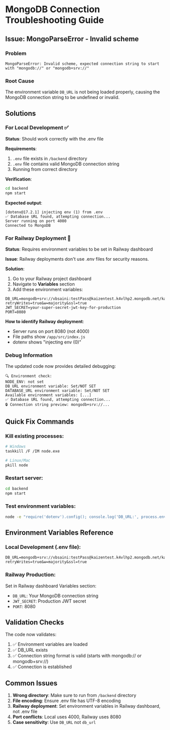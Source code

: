 # MongoDB Connection Troubleshooting Guide

## Issue: MongoParseError - Invalid scheme

### Problem
```
MongoParseError: Invalid scheme, expected connection string to start with "mongodb://" or "mongodb+srv://"
```

### Root Cause
The environment variable `DB_URL` is not being loaded properly, causing the MongoDB connection string to be undefined or invalid.

## Solutions

### For Local Development ✅

**Status**: Should work correctly with the .env file

**Requirements**:
1. `.env` file exists in `/backend` directory
2. `.env` file contains valid MongoDB connection string
3. Running from correct directory

**Verification**:
```bash
cd backend
npm start
```

**Expected output**:
```
[dotenv@17.2.1] injecting env (1) from .env
✅ Database URL found, attempting connection...
Server running on port 4000
Connected to MongoDB
```

### For Railway Deployment 🚨

**Status**: Requires environment variables to be set in Railway dashboard

**Issue**: Railway deployments don't use .env files for security reasons.

**Solution**:
1. Go to your Railway project dashboard
2. Navigate to **Variables** section
3. Add these environment variables:

```
DB_URL=mongodb+srv://vbsaini:testPass@kaizentest.k4vlhp2.mongodb.net/kaizen?retryWrites=true&w=majority&ssl=true
JWT_SECRET=your-super-secret-jwt-key-for-production
PORT=8080
```

**How to identify Railway deployment**:
- Server runs on port 8080 (not 4000)
- File paths show `/app/src/index.js`
- dotenv shows "injecting env (0)"

### Debug Information

The updated code now provides detailed debugging:

```
🔍 Environment check:
NODE_ENV: not set
DB_URL environment variable: Set/NOT SET
DATABASE_URL environment variable: Set/NOT SET
Available environment variables: [...]
✅ Database URL found, attempting connection...
🔒 Connection string preview: mongodb+srv://...
```

## Quick Fix Commands

### Kill existing processes:
```bash
# Windows
taskkill /F /IM node.exe

# Linux/Mac
pkill node
```

### Restart server:
```bash
cd backend
npm start
```

### Test environment variables:
```bash
node -e "require('dotenv').config(); console.log('DB_URL:', process.env.DB_URL ? 'SET' : 'NOT SET');"
```

## Environment Variables Reference

### Local Development (.env file):
```
DB_URL=mongodb+srv://vbsaini:testPass@kaizentest.k4vlhp2.mongodb.net/kaizen?retryWrites=true&w=majority&ssl=true
```

### Railway Production:
Set in Railway dashboard Variables section:
- `DB_URL`: Your MongoDB connection string
- `JWT_SECRET`: Production JWT secret
- `PORT`: 8080

## Validation Checks

The code now validates:
1. ✅ Environment variables are loaded
2. ✅ DB_URL exists
3. ✅ Connection string format is valid (starts with mongodb:// or mongodb+srv://)
4. ✅ Connection is established

## Common Issues

1. **Wrong directory**: Make sure to run from `/backend` directory
2. **File encoding**: Ensure .env file has UTF-8 encoding
3. **Railway deployment**: Set environment variables in Railway dashboard, not .env file
4. **Port conflicts**: Local uses 4000, Railway uses 8080
5. **Case sensitivity**: Use `DB_URL` not `db_url`
